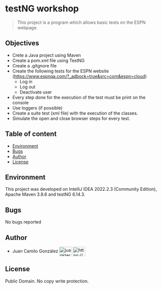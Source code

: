 # testNG workshop
> This project is a program which allows basic tests on the ESPN webpage.

## Objectives

- Crete a Java project using Maven
- Create a pom.xml file using TestNG
- Create a .gitgnore file
- Create the following tests for the ESPN website (https://www.espnqa.com/?_adbock=true&src=com&espn=cloud)
  - Log in
  - Log out
  - Deactivate user
- Every step done for the execution of the test must be print on the console
- Use loggers (if possible)
- Create a suite test (xml file) with the execution of the classes.
- Simulate the open and close browser steps for every test.

## Table of content

* [Environment](#environment)
* [Bugs](#bugs)
* [Author](#author)
* [License](#license)

##  Environment
This project was developed on IntelliJ IDEA 2022.2.3 (Community Edition), Apache Maven 3.8.6 and testNG 6.14.3. 

## Bugs

No bugs reported

## Author

- Juan Camilo González <a href="https://twitter.com/juankter" target="blank"><img align="center" src="https://raw.githubusercontent.com/rahuldkjain/github-profile-readme-generator/master/src/images/icons/Social/twitter.svg" alt="juankter" height="30" width="40" /></a>
  <a href="https://bit.ly/2MBNR0t" target="blank"><img align="center" src="https://raw.githubusercontent.com/rahuldkjain/github-profile-readme-generator/master/src/images/icons/Social/linked-in-alt.svg" alt="https://bit.ly/2mbnr0t" height="30" width="40" /></a>

## License

Public Domain. No copy write protection.